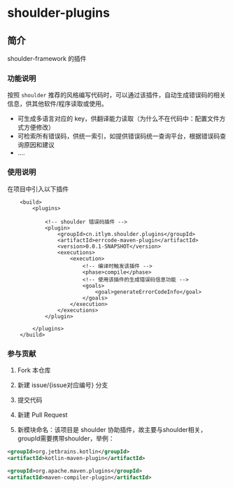 # shoulder-plugins

## 简介
shoulder-framework 的插件

### 功能说明

按照 `shoulder` 推荐的风格编写代码时，可以通过该插件，自动生成错误码的相关信息，供其他软件/程序读取或使用。

- 可生成多语言对应的 key，供翻译能力读取（为什么不在代码中：配置文件方式方便修改）
- 可检索所有错误码，供统一索引，如提供错误码统一查询平台，根据错误码查询原因和建议
- ....


### 使用说明


在项目中引入以下插件
```
    <build>
        <plugins>
        
            <!-- shoulder 错误码插件 -->
            <plugin>
                <groupId>cn.itlym.shoulder.plugins</groupId>
                <artifactId>errcode-maven-plugin</artifactId>
                <version>0.0.1-SNAPSHOT</version>
                <executions>
                    <execution>
                        <!-- 编译时触发该插件 -->
                        <phase>compile</phase>
                        <!-- 使用该插件的生成错误码信息功能 -->
                        <goals>
                            <goal>generateErrorCodeInfo</goal>
                        </goals>
                    </execution>
                </executions>
            </plugin>
            
        </plugins>
    </build>
```

### 参与贡献

1.  Fork 本仓库
2.  新建 issue/{issue对应编号} 分支
3.  提交代码
4.  新建 Pull Request

5.  新模块命名：该项目是 shoulder 协助插件，故主要与shoulder相关，groupId需要携带shoulder，举例：
```xml
<groupId>org.jetbrains.kotlin</groupId>
<artifactId>kotlin-maven-plugin</artifactId>

<groupId>org.apache.maven.plugins</groupId>
<artifactId>maven-compiler-plugin</artifactId>
```